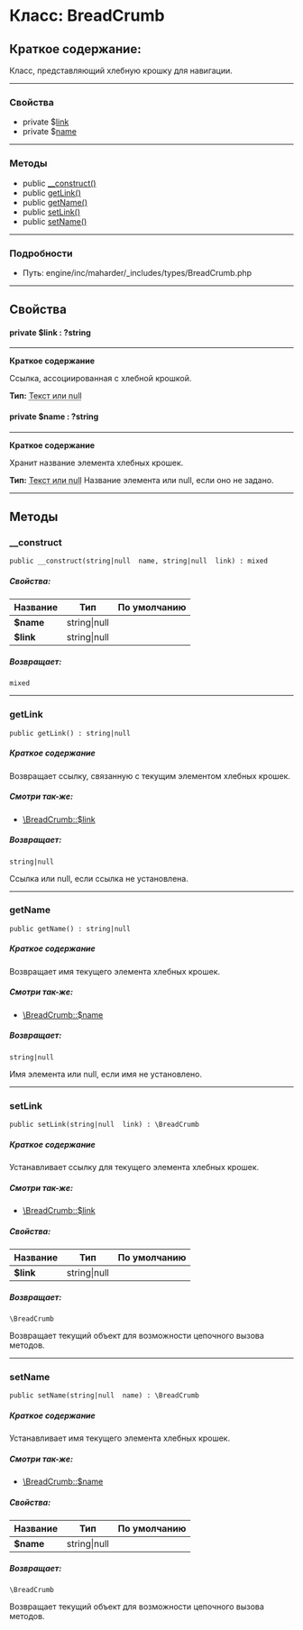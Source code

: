 # Класс: BreadCrumb

## Краткое содержание:

Класс, представляющий хлебную крошку для навигации.


---

### Свойства

* private $[link](#property_link)
* private $[name](#property_name)

---

### Методы

* public [__construct()](#method___construct)
* public [getLink()](#method_getLink)
* public [getName()](#method_getName)
* public [setLink()](#method_setLink)
* public [setName()](#method_setName)

---

### Подробности

* Путь: engine/inc/maharder/_includes/types/BreadCrumb.php

---

## Свойства

<a id="property_link"></a>
#### private $link : ?string
---
**Краткое содержание**

Ссылка, ассоциированная с хлебной крошкой.

**Тип:** <abbr title="?string">Текст или null</abbr>

<a id="property_name"></a>
#### private $name : ?string
---
**Краткое содержание**

Хранит название элемента хлебных крошек.

**Тип:** <abbr title="?string">Текст или null</abbr>
Название элемента или null, если оно не задано.



---

## Методы

<a id="method___construct"></a>

### __construct

```
public __construct(string|null  name, string|null  link) : mixed
```

##### Свойства:

| Название  | Тип          | По умолчанию |
|-----------|--------------|--------------|
| **$name** | string\|null |              |
| **$link** | string\|null |              |

##### Возвращает:

```
mixed
```

---

<a id="method_getLink"></a>

### getLink

```
public getLink() : string|null
```

##### Краткое содержание

Возвращает ссылку, связанную с текущим элементом хлебных крошек.

##### Смотри так-же:

* [\BreadCrumb::$link](#property_link)

##### Возвращает:

```
string|null
```

Ссылка или null, если ссылка не установлена.

---

<a id="method_getName"></a>

### getName

```
public getName() : string|null
```

##### Краткое содержание

Возвращает имя текущего элемента хлебных крошек.

##### Смотри так-же:

* [\BreadCrumb::$name](#property_name)

##### Возвращает:

```
string|null
```

Имя элемента или null, если имя не установлено.

---

<a id="method_setLink"></a>

### setLink

```
public setLink(string|null  link) : \BreadCrumb
```

##### Краткое содержание

Устанавливает ссылку для текущего элемента хлебных крошек.

##### Смотри так-же:

* [\BreadCrumb::$link](#property_link)

##### Свойства:

| Название  | Тип          | По умолчанию |
|-----------|--------------|--------------|
| **$link** | string\|null |              |

##### Возвращает:

```
\BreadCrumb
```

Возвращает текущий объект для возможности цепочного вызова методов.

---

<a id="method_setName"></a>

### setName

```
public setName(string|null  name) : \BreadCrumb
```

##### Краткое содержание

Устанавливает имя текущего элемента хлебных крошек.

##### Смотри так-же:

* [\BreadCrumb::$name](#property_name)

##### Свойства:

| Название  | Тип          | По умолчанию |
|-----------|--------------|--------------|
| **$name** | string\|null |              |

##### Возвращает:

```
\BreadCrumb
```

Возвращает текущий объект для возможности цепочного вызова методов.
